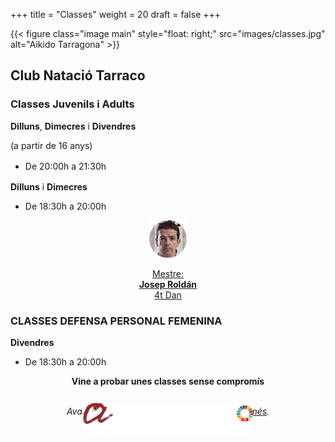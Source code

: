 +++
title = "Classes"
weight = 20
draft = false
+++

{{< figure class="image main" style="float: right;" src="images/classes.jpg" alt="Aikido Tarragona" >}}

## Club Natació Tarraco

<div class="row">
  <div class="column-timetable">
    <h3 id="classes-adults">Classes Juvenils i Adults</h3>
    <strong>Dilluns</strong>, <strong>Dimecres</strong> i <strong>Divendres</strong>
    <p style="margin-bottom: 1rem">(a partir de 16 anys)</p>
    <ul style="margin-bottom: 1rem">
      <li>De 20:00h a 21:30h</li>
    </ul>
    <strong>Dilluns</strong> i <strong>Dimecres</strong>
    <ul>
      <li>De 18:30h a 20:00h</li>
    </ul>
  </div>
  <div class="column-instructor" style="text-align:center;">
    <a href="#teacher">
      <img src="images/inst-1.png" height="60" width="60" alt="Aikido - Entrenador - Artista Marcial">
      <p>Mestre:<br>
      <strong>Josep Roldán</strong><br/>
      4t Dan<br></p>
    </a>
  </div>
  <div class="column-timetable">
  <h3 id="classes-adults">CLASSES DEFENSA PERSONAL FEMENINA</h3>
    <strong>Divendres</strong>
    <ul>
      <li>De 18:30h a 20:00h</li>
    </ul>
    </div>
</div>
<div style="text-align: center; display: block">
  <strong>Vine a probar unes classes sense compromís</strong>
</div>
<br>

<div style="text-align: center; display: block;">
  <p><i>Avantatges pels <strong>estudiants </strong>de la.
    <a href="http://www.urv.cat/ca/vida-campus/extensio-universitaria/activitat-fisica/esport/avantatges/escola-aikido-acadir/" target="_blank">Saber-ne més</a>.
  </i></p>
  <p><img src="images/urv-logo.png" height="50" alt="URV" style="margin-top: -10%;"></p>
</div>
